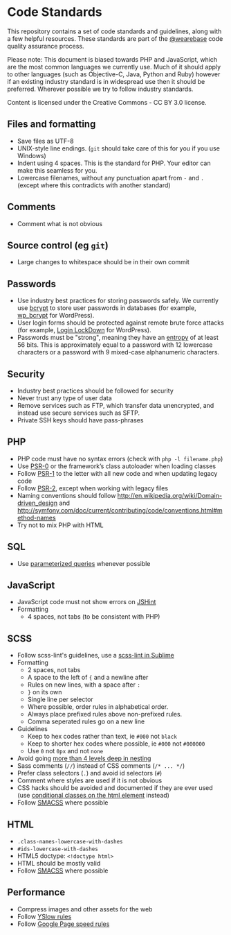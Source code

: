 # Code Standards

This repository contains a set of code standards and guidelines, along with a few helpful resources.
These standards are part of the [@wearebase](https://github.com/wearebase) code quality assurance process.

Please note: This document is biased towards PHP and JavaScript, which are the most common languages we currently use. Much of it should apply to other languages (such as Objective-C, Java, Python and Ruby) however if an existing industry standard is in widespread use then it should be preferred. Wherever possible we try to follow industry standards.

Content is licensed under the Creative Commons - CC BY 3.0 license.


## Files and formatting

* Save files as UTF-8
* UNIX-style line endings. (`git` should take care of this for you if you use Windows)
* Indent using 4 spaces. This is the standard for PHP. Your editor can make this seamless for you.
* Lowercase filenames, without any punctuation apart from `-` and `.` (except where this contradicts with another standard)


## Comments

* Comment what is not obvious


## Source control (eg `git`)

* Large changes to whitespace should be in their own commit


## Passwords

* Use industry best practices for storing passwords safely. We currently use [bcrypt](http://en.wikipedia.org/wiki/Bcrypt) to store user passwords in databases (for example, [wp_bcrypt](https://github.com/dxw/wp_bcrypt) for WordPress).
* User login forms should be protected against remote brute force attacks (for example, [Login LockDown](http://wordpress.org/extend/plugins/login-lockdown/) for WordPress).
* Passwords must be "strong", meaning they have an [entropy](http://en.wikipedia.org/wiki/Password_strength#Random_passwords) of at least 56 bits. This is approximately equal to a password with 12 lowercase characters or a password with 9 mixed-case alphanumeric characters.


## Security

* Industry best practices should be followed for security
* Never trust any type of user data
* Remove services such as FTP, which transfer data unencrypted, and instead use secure services such as SFTP.
* Private SSH keys should have pass-phrases


## PHP

* PHP code must have no syntax errors (check with `php -l filename.php`)
* Use [PSR-0](https://github.com/php-fig/fig-standards/blob/master/accepted/PSR-0.md) or the framework’s class autoloader when loading classes
* Follow [PSR-1](https://github.com/php-fig/fig-standards/blob/master/accepted/PSR-1-basic-coding-standard.md) to the letter with all new code and when updating legacy code
* Follow [PSR-2](https://github.com/php-fig/fig-standards/blob/master/accepted/PSR-2-coding-style-guide.md), except when working with legacy files
* Naming conventions should follow http://en.wikipedia.org/wiki/Domain-driven_design and http://symfony.com/doc/current/contributing/code/conventions.html#method-names
* Try not to mix PHP with HTML


## SQL

* Use [parameterized queries](http://stackoverflow.com/questions/60174/how-to-prevent-sql-injection-in-php) whenever possible


## JavaScript

* JavaScript code must not show errors on [JSHint](http://www.jshint.com/)
* Formatting
    * 4 spaces, not tabs (to be consistent with PHP)


## SCSS

* Follow scss-lint's guidelines, use a [scss-lint in Sublime](https://sublime.wbond.net/packages/SublimeLinter-contrib-scss-lint)
* Formatting
   * 2 spaces, not tabs
   * A space to the left of `{` and a newline after
   * Rules on new lines, with a space after `:`
   * `}` on its own
   * Single line per selector
   * Where possible, order rules in alphabetical order.
   * Always place prefixed rules above non-prefixed rules.
   * Comma seperated rules go on a new line
* Guidelines
   * Keep to hex codes rather than text, ie `#000` not `black`
   * Keep to shorter hex codes where possible, ie `#000` not `#000000`
   * Use `0` not `0px` and not `none`
* Avoid going [more than 4 levels deep in nesting](http://thesassway.com/beginner/the-inception-rule)
* Sass comments (`//`) instead of CSS comments (`/* ... */`)
* Prefer class selectors (`.`) and avoid id selectors (`#`)
* Comment where styles are used if it is not obvious
* CSS hacks should be avoided and documented if they are ever used (use [conditional classes on the html element](http://paulirish.com/2008/conditional-stylesheets-vs-css-hacks-answer-neither/) instead)
* Follow [SMACSS](https://smacss.com/) where possible


## HTML

* `.class-names-lowercase-with-dashes`
* `#ids-lowercase-with-dashes`
* HTML5 doctype: `<!doctype html>`
* HTML should be mostly valid
* Follow [SMACSS](https://smacss.com/) where possible


## Performance

* Compress images and other assets for the web
* Follow [YSlow rules](http://developer.yahoo.com/performance/rules.html)
* Follow [Google Page speed rules](https://developers.google.com/speed/docs/best-practices/rules_intro)

